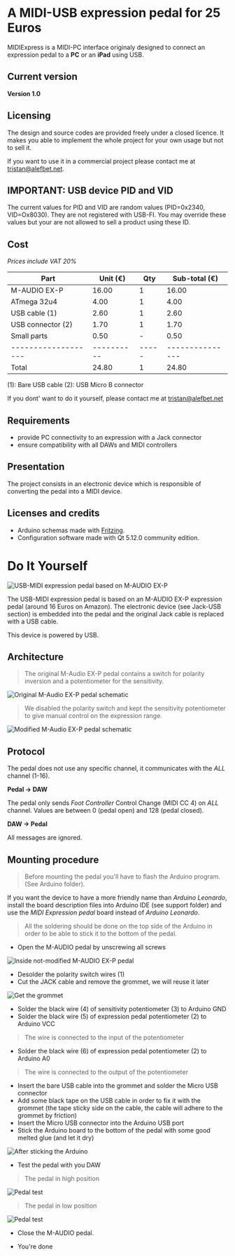 # A MIDI-USB expression pedal for 25 Euros

MIDIExpress is a MIDI-PC interface originaly designed to connect an expression pedal to a **PC** or an **iPad** using USB.

## Current version

**Version 1.0**

## Licensing

The design and source codes are provided freely under a closed licence. It makes you able to implement the whole project for your own usage but not to sell it.

If you want to use it in a commercial project please contact me at tristan@alefbet.net.

## IMPORTANT: USB device PID and VID

The current values for PID and VID are random values (PID=0x2340, VID=Ox8030). They are not registered with USB-FI. You may override these values but your are not allowed to sell a product using these ID.

## Cost

_Prices include VAT 20%_

| Part              | Unit (€) | Qty | Sub-total (€) |
|-------------------|----------|-----|---------------|
| M-AUDIO EX-P      | 16.00    | 1   | 16.00         |
| ATmega 32u4       | 4.00     | 1   | 4.00          |
| USB cable (1)     | 2.60     | 1   | 2.60          |
| USB connector (2) | 1.70     | 1   | 1.70          |
| Small parts       | 0.50     | -   | 0.50          |
|-------------------|----------|-----|---------------|
| Total             | 24.80    | 1   | 24.80         |

(1): Bare USB cable
(2): USB Micro B connector

If you dont' want to do it yourself, please contact me at tristan@alefbet.net

## Requirements

- provide PC connectivity to an expression with a Jack connector
- ensure compatibility with all DAWs and MIDI controllers

## Presentation

The project consists in an electronic device which is responsible of converting the pedal into a MIDI device. 

## Licenses and credits

- Arduino schemas made with [Fritzing](http://fritzing.org/).
- Configuration software made with Qt 5.12.0 community edition.

# Do It Yourself

![USB-MIDI expression pedal based on M-AUDIO EX-P](/documentation/images/maudio_exp.png)

The USB-MIDI expression pedal is based on an M-AUDIO EX-P expression pedal (around 16 Euros on Amazon). The electronic device (see Jack-USB section) is embedded into the pedal and the original Jack cable is replaced with a USB cable.

This device is powered by USB.

## Architecture

> The original M-Audio EX-P pedal contains a switch for polarity inversion and a potentiometer for the sensitivity.

![Original M-Audio EX-P pedal schematic](/documentation/images/maudio_exp_schematic.png)

> We disabled the polarity switch and kept the sensitivity potentiometer to give manual control on the expression range.

![Modified M-Audio EX-P pedal schematic](/documentation/images/USB-MIDI_schematics.png)

## Protocol

The pedal does not use any specific channel, it communicates with the *ALL* channel (1-16).

**Pedal -> DAW**

The pedal only sends *Foot Controller* Control Change (MIDI CC 4) on *ALL* channel. Values are between 0 (pedal open) and 128 (pedal closed).

**DAW -> Pedal**

All messages are ignored.

## Mounting procedure

> Before mounting the pedal you'll have to flash the Arduino program. (See Arduino folder). 

If you want the device to have a more friendly name than *Arduino Leonardo*, install the board description files into Arduino IDE (see support folder) and use the *MIDI Expression pedal* board instead of *Arduino Leonardo*.

> All the soldering should be done on the top side of the Arduino in order to be able to stick it to the bottom of the pedal.

- Open the M-AUDIO pedal by unscrewing all screws

![Inside not-modified M-AUDIO EX-P pedal](/documentation/images/maudio_inside.png)

- Desolder the polarity switch wires (1)
- Cut the JACK cable and remove the grommet, we will reuse it later

![Get the grommet](/documentation/images/maudio_cable_cut_and_reuse.png)

- Solder the black wire (4) of sensitivity potentiometer (3) to Arduino GND
- Solder the black wire (5) of expression pedal potentiometer (2) to Arduino VCC
> The wire is connected to the input of the potentiometer
- Solder the black wire (6) of expression pedal potentiometer (2) to Arduino A0 
> The wire is connected to the output of the potentiometer

- Insert the bare USB cable into the grommet and solder the Micro USB connector
- Add some black tape on the USB cable in order to fix it with the grommet (the tape sticky side on the cable, the cable will adhere to the grommet by friction)
- Insert the Micro USB connector into the Arduino USB port
- Stick the Arduino board to the bottom of the pedal with some good melted glue (and let it dry)

![After sticking the Arduino](/documentation/images/maudio_inside_after.png)

- Test the pedal with you DAW

> The pedal in high position

![Pedal test](/documentation/images/maudio_wah_high_position.png)

> The pedal in low position

![Pedal test](/documentation/images/maudio_wah_low_position.png)

- Close the M-AUDIO pedal.

- You're done
